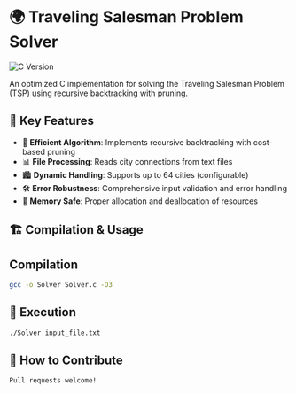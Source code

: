 # 🌍 Traveling Salesman Problem Solver

![C Version](https://img.shields.io/badge/C-99-blue.svg)

An optimized C implementation for solving the Traveling Salesman Problem (TSP) using recursive backtracking with pruning.

## 📌 Key Features
- 🚀 **Efficient Algorithm**: Implements recursive backtracking with cost-based pruning
- 📊 **File Processing**: Reads city connections from text files
- 🏙️ **Dynamic Handling**: Supports up to 64 cities (configurable)
- 🛠️ **Error Robustness**: Comprehensive input validation and error handling
- 💾 **Memory Safe**: Proper allocation and deallocation of resources

## 🏗️ Compilation & Usage

## Compilation
```bash
gcc -o Solver Solver.c -O3
```

## 🚀 Execution
```bash
./Solver input_file.txt
```

## 🤝 How to Contribute
```bash
Pull requests welcome!